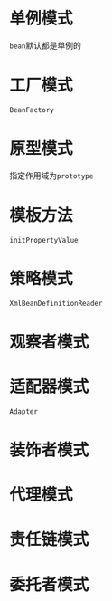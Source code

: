 # 单例模式
`bean`默认都是单例的
# 工厂模式
`BeanFactory`
# 原型模式
指定作用域为`prototype`
# 模板方法
`initPropertyValue`
# 策略模式
`XmlBeanDefinitionReader`
# 观察者模式

# 适配器模式
`Adapter`
# 装饰者模式

# 代理模式

# 责任链模式

# 委托者模式

